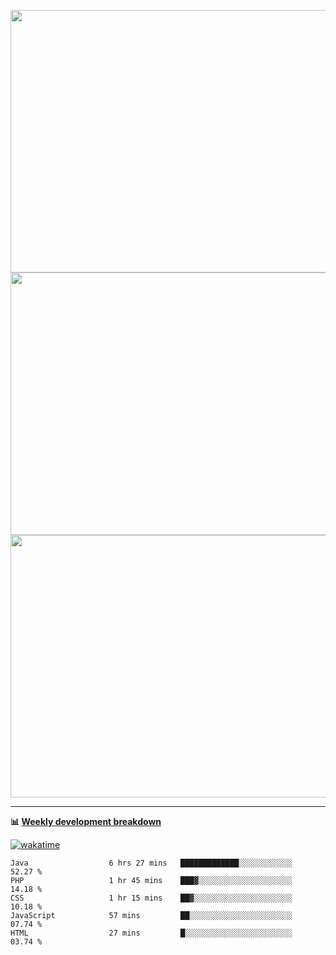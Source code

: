 <p float="left" align="middle"><img src="https://user-images.githubusercontent.com/56089155/195064669-12bd89bb-53c9-44b1-9fd8-993f93f585e1.png" width="600px" height="420px">
<img src="https://user-images.githubusercontent.com/56089155/195064706-c37aa3c8-f669-46c9-abba-1eadcbb910c5.png" width="600px" height="420px">
<img src="https://user-images.githubusercontent.com/56089155/195064753-0de674c7-4fc7-4831-a8a5-402e19cc77be.png" width="600px" height="420px"></p>

<hr />

**📊 [Weekly development breakdown](https://wakatime.com/@Ari24)**

[![wakatime](https://wakatime.com/badge/user/ca34c016-707f-4382-84cf-1823913a1423.svg)](https://wakatime.com/@ca34c016-707f-4382-84cf-1823913a1423)

<!--START_SECTION:waka-->

```text
Java                  6 hrs 27 mins   █████████████░░░░░░░░░░░░   52.27 %
PHP                   1 hr 45 mins    ███▓░░░░░░░░░░░░░░░░░░░░░   14.18 %
CSS                   1 hr 15 mins    ██▓░░░░░░░░░░░░░░░░░░░░░░   10.18 %
JavaScript            57 mins         ██░░░░░░░░░░░░░░░░░░░░░░░   07.74 %
HTML                  27 mins         █░░░░░░░░░░░░░░░░░░░░░░░░   03.74 %
```

<!--END_SECTION:waka-->
